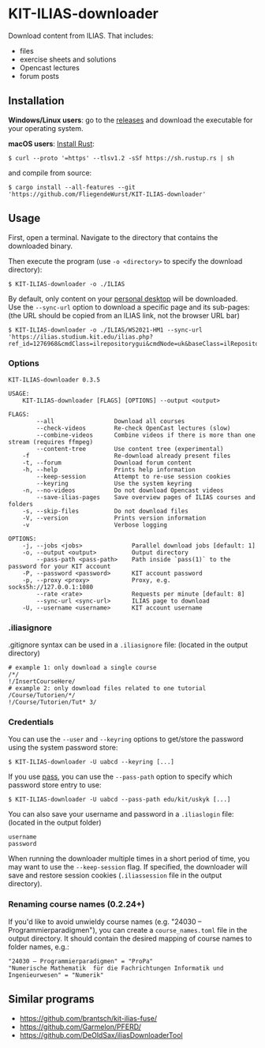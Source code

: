 # KIT-ILIAS-downloader

Download content from ILIAS. That includes:

* files
* exercise sheets and solutions
* Opencast lectures
* forum posts

## Installation

**Windows/Linux users**: go to the [releases](../../releases) and download the executable for your operating system.   

**macOS users**: 
[Install Rust](https://www.rust-lang.org/tools/install):
```
$ curl --proto '=https' --tlsv1.2 -sSf https://sh.rustup.rs | sh
```
and compile from source:
```
$ cargo install --all-features --git 'https://github.com/FliegendeWurst/KIT-ILIAS-downloader'
```

## Usage

First, open a terminal. Navigate to the directory that contains the downloaded binary.

Then execute the program (use `-o <directory>` to specify the download directory):

```
$ KIT-ILIAS-downloader -o ./ILIAS
```

By default, only content on your [personal desktop](https://ilias.studium.kit.edu/ilias.php?baseClass=ilPersonalDesktopGUI&cmd=jumpToSelectedItems) will be downloaded.  
Use the `--sync-url` option to download a specific page and its sub-pages: (the URL should be copied from an ILIAS link, not the browser URL bar)

```
$ KIT-ILIAS-downloader -o ./ILIAS/WS2021-HM1 --sync-url 'https://ilias.studium.kit.edu/ilias.php?ref_id=1276968&cmdClass=ilrepositorygui&cmdNode=uk&baseClass=ilRepositoryGUI'
```

### Options

```
KIT-ILIAS-downloader 0.3.5

USAGE:
    KIT-ILIAS-downloader [FLAGS] [OPTIONS] --output <output>

FLAGS:
        --all                 Download all courses
        --check-videos        Re-check OpenCast lectures (slow)
        --combine-videos      Combine videos if there is more than one stream (requires ffmpeg)
        --content-tree        Use content tree (experimental)
    -f                        Re-download already present files
    -t, --forum               Download forum content
    -h, --help                Prints help information
        --keep-session        Attempt to re-use session cookies
        --keyring             Use the system keyring
    -n, --no-videos           Do not download Opencast videos
        --save-ilias-pages    Save overview pages of ILIAS courses and folders
    -s, --skip-files          Do not download files
    -V, --version             Prints version information
    -v                        Verbose logging

OPTIONS:
    -j, --jobs <jobs>              Parallel download jobs [default: 1]
    -o, --output <output>          Output directory
        --pass-path <pass-path>    Path inside `pass(1)` to the password for your KIT account
    -P, --password <password>      KIT account password
    -p, --proxy <proxy>            Proxy, e.g. socks5h://127.0.0.1:1080
        --rate <rate>              Requests per minute [default: 8]
        --sync-url <sync-url>      ILIAS page to download
    -U, --username <username>      KIT account username
```

### .iliasignore

.gitignore syntax can be used in a `.iliasignore` file: (located in the output directory)
```ignore
# example 1: only download a single course
/*/
!/InsertCourseHere/
# example 2: only download files related to one tutorial
/Course/Tutorien/*/
!/Course/Tutorien/Tut* 3/
```

### Credentials

You can use the `--user` and `--keyring` options to get/store the password using the system password store:
```
$ KIT-ILIAS-downloader -U uabcd --keyring [...]
```

If you use [pass](https://www.passwordstore.org/), you can use the `--pass-path` option to specify which password store entry to use:
```
$ KIT-ILIAS-downloader -U uabcd --pass-path edu/kit/uskyk [...]
```

You can also save your username and password in a `.iliaslogin` file: (located in the output folder)
```
username
password
```

When running the downloader multiple times in a short period of time, you may want to use the `--keep-session` flag.
If specified, the downloader will save and restore session cookies (`.iliassession` file in the output directory).

### Renaming course names (0.2.24+)
If you'd like to avoid unwieldy course names (e.g. "24030 – Programmierparadigmen"), you can create a `course_names.toml` file in the output directory. It should contain the desired mapping of course names to folder names, e.g.:
```
"24030 – Programmierparadigmen" = "ProPa"
"Numerische Mathematik  für die Fachrichtungen Informatik und Ingenieurwesen" = "Numerik"
```

## Similar programs

- https://github.com/brantsch/kit-ilias-fuse/
- https://github.com/Garmelon/PFERD/
- https://github.com/DeOldSax/iliasDownloaderTool
